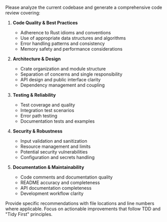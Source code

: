 Please analyze the current codebase and generate a comprehensive code review covering:

1. **Code Quality & Best Practices**
   - Adherence to Rust idioms and conventions
   - Use of appropriate data structures and algorithms
   - Error handling patterns and consistency
   - Memory safety and performance considerations

2. **Architecture & Design**
   - Crate organization and module structure
   - Separation of concerns and single responsibility
   - API design and public interface clarity
   - Dependency management and coupling

3. **Testing & Reliability**
   - Test coverage and quality
   - Integration test scenarios
   - Error path testing
   - Documentation tests and examples

4. **Security & Robustness**
   - Input validation and sanitization
   - Resource management and limits
   - Potential security vulnerabilities
   - Configuration and secrets handling

5. **Documentation & Maintainability**
   - Code comments and documentation quality
   - README accuracy and completeness
   - API documentation completeness
   - Development workflow clarity

Provide specific recommendations with file locations and line numbers where applicable. Focus on actionable improvements that follow TDD and "Tidy First" principles.
